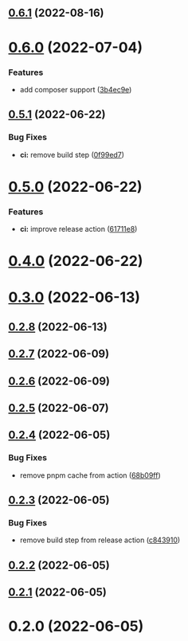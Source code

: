 ## [0.6.1](https://github.com/openwebstacks/renovate-config/compare/v0.6.0...v0.6.1) (2022-08-16)



# [0.6.0](https://github.com/openwebstacks/renovate-config/compare/v0.5.1...v0.6.0) (2022-07-04)


### Features

* add composer support ([3b4ec9e](https://github.com/openwebstacks/renovate-config/commit/3b4ec9e80093ce3554e96e60b7db166f4778b721))



## [0.5.1](https://github.com/openwebstacks/renovate-config/compare/v0.5.0...v0.5.1) (2022-06-22)


### Bug Fixes

* **ci:** remove build step ([0f99ed7](https://github.com/openwebstacks/renovate-config/commit/0f99ed7467a9b735d9d417f0d08aee434e04f058))



# [0.5.0](https://github.com/openwebstacks/renovate-config/compare/v0.4.0...v0.5.0) (2022-06-22)


### Features

* **ci:** improve release action ([61711e8](https://github.com/openwebstacks/renovate-config/commit/61711e8fcad840ac29e9191070d0e9276b4ea282))



# [0.4.0](https://github.com/openwebstacks/renovate-config/compare/v0.3.0...v0.4.0) (2022-06-22)



# [0.3.0](https://github.com/openwebstacks/renovate-config/compare/v0.2.8...v0.3.0) (2022-06-13)



## [0.2.8](https://github.com/openwebstacks/renovate-config/compare/v0.2.7...v0.2.8) (2022-06-13)



## [0.2.7](https://github.com/openwebstacks/renovate-config/compare/v0.2.6...v0.2.7) (2022-06-09)



## [0.2.6](https://github.com/openwebstacks/renovate-config/compare/v0.2.5...v0.2.6) (2022-06-09)



## [0.2.5](https://github.com/openwebstacks/renovate-config/compare/v0.2.4...v0.2.5) (2022-06-07)



## [0.2.4](https://github.com/openwebstacks/renovate-config/compare/v0.2.3...v0.2.4) (2022-06-05)


### Bug Fixes

* remove pnpm cache from action ([68b09ff](https://github.com/openwebstacks/renovate-config/commit/68b09ff451affdf70fccdbb7dde0a4b99efb5d9e))



## [0.2.3](https://github.com/openwebstacks/renovate-config/compare/v0.2.2...v0.2.3) (2022-06-05)


### Bug Fixes

* remove build step from release action ([c843910](https://github.com/openwebstacks/renovate-config/commit/c843910f1e167ff2313c988663dc788f8be3dc53))



## [0.2.2](https://github.com/openwebstacks/renovate-config/compare/v0.2.1...v0.2.2) (2022-06-05)



## [0.2.1](https://github.com/openwebstacks/renovate-config/compare/v0.2.0...v0.2.1) (2022-06-05)



# 0.2.0 (2022-06-05)



